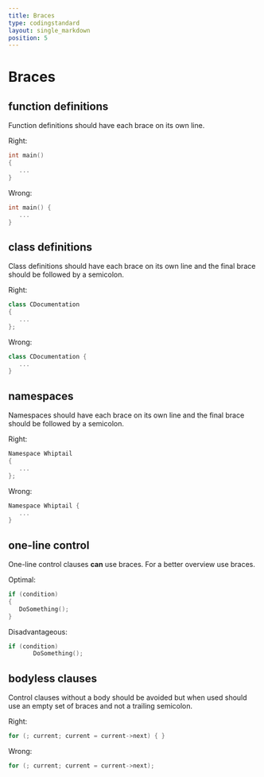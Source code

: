 ```yaml
---
title: Braces
type: codingstandard
layout: single_markdown
position: 5
---
```

# Braces

## function definitions

Function definitions should have each brace on its own line.

Right:

```cpp
int main()
{
   ...
}
```

Wrong:

```cpp
int main() {
   ...
}
```

## class definitions

Class definitions should have each brace on its own line and the final brace should be followed by a semicolon.

Right:

```cpp
class CDocumentation
{
   ...
};
```

Wrong:

```cpp
class CDocumentation {
   ...
}
```

## namespaces

Namespaces should have each brace on its own line and the final brace should be followed by a semicolon.

Right:

```cpp
Namespace Whiptail
{
   ...
};
```

Wrong:

```cpp
Namespace Whiptail {
   ...
}
```

## one-line control

One-line control clauses **can** use braces. For a better overview use braces.

Optimal:

```cpp
if (condition)
{
   DoSomething();
}
```

Disadvantageous:

```cpp
if (condition)
       DoSomething();
```

## bodyless clauses

Control clauses without a body should be avoided but when used should use an empty set of braces and not a trailing semicolon.

Right:

```cpp
for (; current; current = current->next) { }
```

Wrong:

```cpp
for (; current; current = current->next);
```
